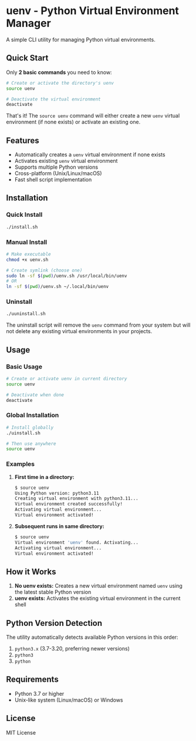 # uenv - Python Virtual Environment Manager

A simple CLI utility for managing Python virtual environments.

## Quick Start

Only **2 basic commands** you need to know:

```bash
# Create or activate the directory's uenv
source uenv

# Deactivate the virtual environment
deactivate
```

That's it! The `source uenv` command will either create a new `uenv` virtual environment (if none exists) or activate an existing one.

## Features

- Automatically creates a `uenv` virtual environment if none exists
- Activates existing `uenv` virtual environment
- Supports multiple Python versions
- Cross-platform (Unix/Linux/macOS)
- Fast shell script implementation

## Installation

### Quick Install
```bash
./install.sh
```

### Manual Install
```bash
# Make executable
chmod +x uenv.sh

# Create symlink (choose one)
sudo ln -sf $(pwd)/uenv.sh /usr/local/bin/uenv
# OR
ln -sf $(pwd)/uenv.sh ~/.local/bin/uenv
```

### Uninstall
```bash
./uuninstall.sh
```

The uninstall script will remove the `uenv` command from your system but will not delete any existing virtual environments in your projects.

## Usage

### Basic Usage
```bash
# Create or activate uenv in current directory
source uenv

# Deactivate when done
deactivate
```

### Global Installation
```bash
# Install globally
./uinstall.sh

# Then use anywhere
source uenv
```

### Examples

1. **First time in a directory:**
   ```bash
   $ source uenv
   Using Python version: python3.11
   Creating virtual environment with python3.11...
   Virtual environment created successfully!
   Activating virtual environment...
   Virtual environment activated!
   ```

2. **Subsequent runs in same directory:**
   ```bash
   $ source uenv
   Virtual environment 'uenv' found. Activating...
   Activating virtual environment...
   Virtual environment activated!
   ```

## How it Works

1. **No uenv exists:** Creates a new virtual environment named `uenv` using the latest stable Python version
2. **uenv exists:** Activates the existing virtual environment in the current shell

## Python Version Detection

The utility automatically detects available Python versions in this order:
1. `python3.x` (3.7-3.20, preferring newer versions)
2. `python3`
3. `python`

## Requirements

- Python 3.7 or higher
- Unix-like system (Linux/macOS) or Windows

## License

MIT License 